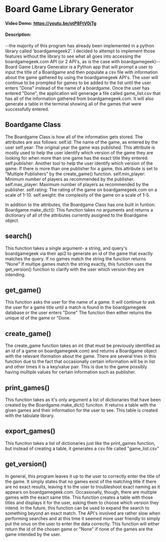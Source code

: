 # Board Game Library Generator
#### Video Demo:  https://youtu.be/otP8FtV0jTg
#### Description:
--the majority of this program has already been implemented in a python library called 'boardgamegeek2'. I decided to attempt to implement those features without the library to see what all goes into accessing the boardgamegeek.com API (or 2 API's, as is the case with boardgamegeek)--
Board Game Library Generator is a Python app that will prompt a user to input the title of a Boardgame and then populate a csv file with information about the game gathered by using the boardgamegeek API's.
The user will continue to be prompted for games to be added to the list until the user enters "Done" instead of the name of a boardgame.
Once the user has entered "Done", the application will generage a file called game_list.csv that has all of the information gathered from boardgamegeek.com. It will also generate a table in the terminal showing all of the games that were successfully entered.

## Boardgame Class
The Boardgame Class is how all of the information gets stored. The attributes are ass follows:
self.id:
The name of the game, as entered by the user
self.year:
The original year the game was published. This attribute is mostly used to help the user identify which version of the game they are looking for when more than one game has the exact title they entered.
self.publisher:
Another tool to help the user identify which version of the game. If there is more than one publisher for a game, this attribute is set to "Multiple Publishers" by the create_game() function.
self.min_player:
Minimum number of players as recommended by the publisher.
self.max_player:
Maximum number of players as recommended by the publisher.
self.rating:
The rating of the game on boardgamegeek.com on a scale of 1-10.
self.weight:
the complexity of the game on a scale of 1-5.

In addition to the attributes, the Boardgame Class has one built in funtion:
Boardgame.make_dict():
This function takes no arguments and returns a dictionary of all of the attributes currently assigned to the Boardgame object.

## search()
This function takes a single argument- a string, and query's boardgamegeek via their api2 to generate an id of the game that exactly matches the query.
If no games match the string the function returns "None"
If multipe games match the string exactly, this function uses the get_version() function to clarify with the user which version they are intending.

## get_game()
This function asks the user for the name of a game. It will continue to ask the user for a game title until a match is found in the boardgamegeek database or the user enters "Done"
The function then either returns the unique id of the game or "Done.

## create_game()
The create_game function takes an int (that must be previously identified as an id of a game on boardgamegeek.com) and returns a Boardgame object with the relevant iformation about the game.
There are several tries in this function due to the fact that occasionally certain information will be in list and other times it is a key/value pair. This is due to the game possibly having multiple values for certain information such as publisher.

## print_games()
This function takes as it's only argument a list of dictionaries that have been created by the Boardgame.make_dict() funciton. It returns a table with the given games and their information for the user to see.
This table is created with the tabulate library.

## export_games()
This funciton takes a list of dictionaries just like the print_games function, but instead of creating a table, it generates a csv file called "game_list.csv"

## get_version()
In general, this program leaves it up to the user to correctly enter the title of the game. It simply states that no games exist of the matching title if there are no exact results, leaving it to the user to troubleshoot exact naming as it appears on boardgamegeek.com.
Occasionally, though, there are multiple games with the exact same title. This function creates a table with those titles and displays it for the user, asking them to choose which version they intend.
In the future, this function can be used to expand the search to something beyond an exact match. The API's involved are rather slow when performing searches and at this time it seemed more user friendly to simply put the onus on the user to enter the data correctly.
This function will either return the id of the chosen game or "None" if none of the games are the game intended by the user.
